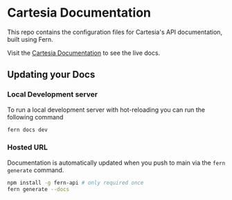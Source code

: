 # Cartesia Documentation

This repo contains the configuration files for Cartesia's API documentation,
built using Fern.

Visit the [Cartesia Documentation](https://docs.cartesia.ai) to see the live
docs.

## Updating your Docs

### Local Development server

To run a local development server with hot-reloading you can run the following
command

```sh
fern docs dev
```

### Hosted URL

Documentation is automatically updated when you push to main via the
`fern generate` command.

```sh
npm install -g fern-api # only required once
fern generate --docs
```
